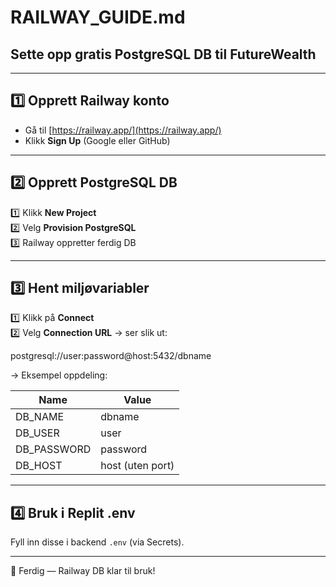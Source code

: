 # RAILWAY_GUIDE.md
## Sette opp gratis PostgreSQL DB til FutureWealth

---

## 1️⃣ Opprett Railway konto

- Gå til [https://railway.app/](https://railway.app/)
- Klikk **Sign Up** (Google eller GitHub)

---

## 2️⃣ Opprett PostgreSQL DB

1️⃣ Klikk **New Project**  
2️⃣ Velg **Provision PostgreSQL**  
3️⃣ Railway oppretter ferdig DB

---

## 3️⃣ Hent miljøvariabler

1️⃣ Klikk på **Connect**  
2️⃣ Velg **Connection URL** → ser slik ut:


postgresql://user:password@host:5432/dbname





→ Eksempel oppdeling:

| Name | Value |
|------|-------|
| DB_NAME | dbname |
| DB_USER | user |
| DB_PASSWORD | password |
| DB_HOST | host (uten port) |

---

## 4️⃣ Bruk i Replit .env

Fyll inn disse i backend `.env` (via Secrets).

---

🎉 Ferdig — Railway DB klar til bruk!

